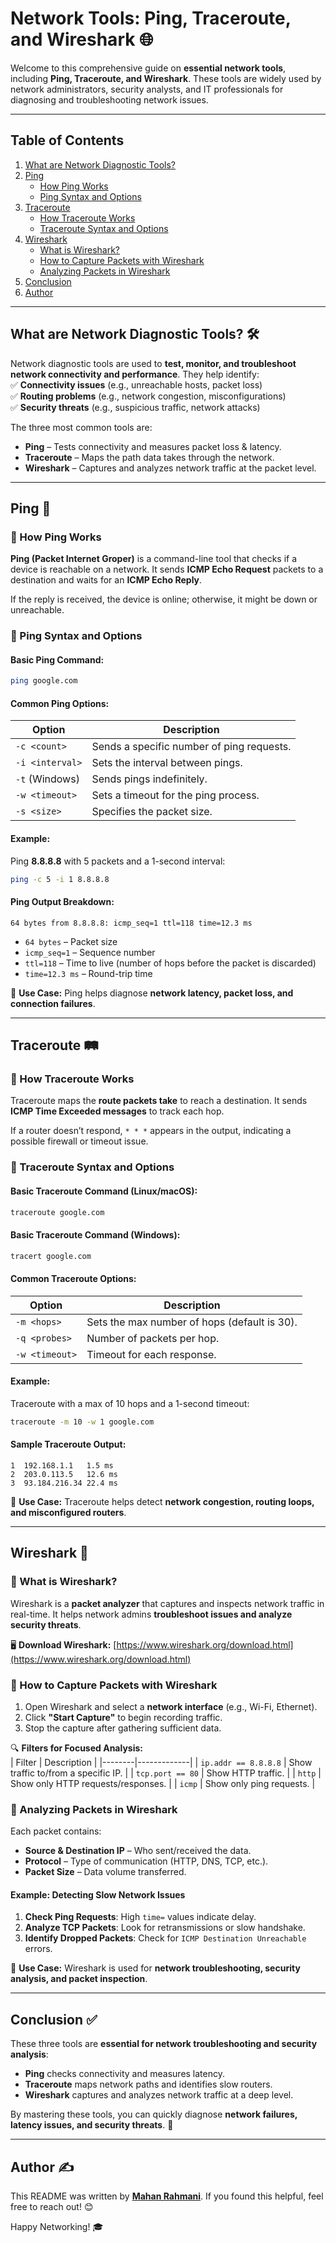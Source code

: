 # Network Tools: Ping, Traceroute, and Wireshark 🌐  

Welcome to this comprehensive guide on **essential network tools**, including **Ping, Traceroute, and Wireshark**. These tools are widely used by network administrators, security analysts, and IT professionals for diagnosing and troubleshooting network issues.  

---

## Table of Contents  
1. [What are Network Diagnostic Tools?](#what-are-network-diagnostic-tools)  
2. [Ping](#ping)  
   - [How Ping Works](#how-ping-works)  
   - [Ping Syntax and Options](#ping-syntax-and-options)  
3. [Traceroute](#traceroute)  
   - [How Traceroute Works](#how-traceroute-works)  
   - [Traceroute Syntax and Options](#traceroute-syntax-and-options)  
4. [Wireshark](#wireshark)  
   - [What is Wireshark?](#what-is-wireshark)  
   - [How to Capture Packets with Wireshark](#how-to-capture-packets-with-wireshark)  
   - [Analyzing Packets in Wireshark](#analyzing-packets-in-wireshark)  
5. [Conclusion](#conclusion)  
6. [Author](#author)  

---

## What are Network Diagnostic Tools? 🛠️  

Network diagnostic tools are used to **test, monitor, and troubleshoot network connectivity and performance**. They help identify:  
✅ **Connectivity issues** (e.g., unreachable hosts, packet loss)  
✅ **Routing problems** (e.g., network congestion, misconfigurations)  
✅ **Security threats** (e.g., suspicious traffic, network attacks)  

The three most common tools are:  
- **Ping** – Tests connectivity and measures packet loss & latency.  
- **Traceroute** – Maps the path data takes through the network.  
- **Wireshark** – Captures and analyzes network traffic at the packet level.  

---

## Ping 📡  

### 🔹 How Ping Works  
**Ping (Packet Internet Groper)** is a command-line tool that checks if a device is reachable on a network. It sends **ICMP Echo Request** packets to a destination and waits for an **ICMP Echo Reply**.  

If the reply is received, the device is online; otherwise, it might be down or unreachable.  

### 🔹 Ping Syntax and Options  
#### Basic Ping Command:  
```bash
ping google.com
```
#### Common Ping Options:  
| Option | Description |
|--------|-------------|
| `-c <count>` | Sends a specific number of ping requests. |
| `-i <interval>` | Sets the interval between pings. |
| `-t` (Windows) | Sends pings indefinitely. |
| `-w <timeout>` | Sets a timeout for the ping process. |
| `-s <size>` | Specifies the packet size. |

#### Example:  
Ping **8.8.8.8** with 5 packets and a 1-second interval:  
```bash
ping -c 5 -i 1 8.8.8.8
```

#### Ping Output Breakdown:  
```
64 bytes from 8.8.8.8: icmp_seq=1 ttl=118 time=12.3 ms
```
- `64 bytes` – Packet size  
- `icmp_seq=1` – Sequence number  
- `ttl=118` – Time to live (number of hops before the packet is discarded)  
- `time=12.3 ms` – Round-trip time  

📌 **Use Case:** Ping helps diagnose **network latency, packet loss, and connection failures**.  

---

## Traceroute 🛤️  

### 🔹 How Traceroute Works  
Traceroute maps the **route packets take** to reach a destination. It sends **ICMP Time Exceeded messages** to track each hop.  

If a router doesn’t respond, `* * *` appears in the output, indicating a possible firewall or timeout issue.  

### 🔹 Traceroute Syntax and Options  
#### Basic Traceroute Command (Linux/macOS):  
```bash
traceroute google.com
```
#### Basic Traceroute Command (Windows):  
```bash
tracert google.com
```

#### Common Traceroute Options:  
| Option | Description |
|--------|-------------|
| `-m <hops>` | Sets the max number of hops (default is 30). |
| `-q <probes>` | Number of packets per hop. |
| `-w <timeout>` | Timeout for each response. |

#### Example:  
Traceroute with a max of 10 hops and a 1-second timeout:  
```bash
traceroute -m 10 -w 1 google.com
```

#### Sample Traceroute Output:  
```
1  192.168.1.1   1.5 ms  
2  203.0.113.5   12.6 ms  
3  93.184.216.34 22.4 ms  
```
📌 **Use Case:** Traceroute helps detect **network congestion, routing loops, and misconfigured routers**.  

---

## Wireshark 🦈  

### 🔹 What is Wireshark?  
Wireshark is a **packet analyzer** that captures and inspects network traffic in real-time. It helps network admins **troubleshoot issues and analyze security threats**.  

🖥️ **Download Wireshark:** [https://www.wireshark.org/download.html](https://www.wireshark.org/download.html)  

### 🔹 How to Capture Packets with Wireshark  
1. Open Wireshark and select a **network interface** (e.g., Wi-Fi, Ethernet).  
2. Click **"Start Capture"** to begin recording traffic.  
3. Stop the capture after gathering sufficient data.  

🔍 **Filters for Focused Analysis:**  
| Filter | Description |
|--------|-------------|
| `ip.addr == 8.8.8.8` | Show traffic to/from a specific IP. |
| `tcp.port == 80` | Show HTTP traffic. |
| `http` | Show only HTTP requests/responses. |
| `icmp` | Show only ping requests. |

### 🔹 Analyzing Packets in Wireshark  
Each packet contains:  
- **Source & Destination IP** – Who sent/received the data.  
- **Protocol** – Type of communication (HTTP, DNS, TCP, etc.).  
- **Packet Size** – Data volume transferred.  

#### Example: Detecting Slow Network Issues  
1. **Check Ping Requests**: High `time=` values indicate delay.  
2. **Analyze TCP Packets**: Look for retransmissions or slow handshake.  
3. **Identify Dropped Packets**: Check for `ICMP Destination Unreachable` errors.  

📌 **Use Case:** Wireshark is used for **network troubleshooting, security analysis, and packet inspection**.  

---

## Conclusion ✅  

These three tools are **essential for network troubleshooting and security analysis**:  
- **Ping** checks connectivity and measures latency.  
- **Traceroute** maps network paths and identifies slow routers.  
- **Wireshark** captures and analyzes network traffic at a deep level.  

By mastering these tools, you can quickly diagnose **network failures, latency issues, and security threats**. 🚀  

---

## Author ✍️  
This README was written by **[Mahan Rahmani](https://www.github.com/mahan-rahmani)**. If you found this helpful, feel free to reach out! 😊  


Happy Networking! 🎓